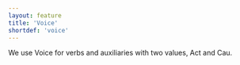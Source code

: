 ```yaml
---
layout: feature
title: 'Voice'
shortdef: 'voice'
---
```


We use Voice for verbs and auxiliaries with two values, Act and Cau.
